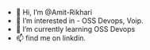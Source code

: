 - 👋 Hi, I’m @Amit-Rikhari
- 👀 I’m interested in - OSS Devops, Voip.
- 🌱 I’m currently learning OSS Devops
- 📫 find me on linkdin.

